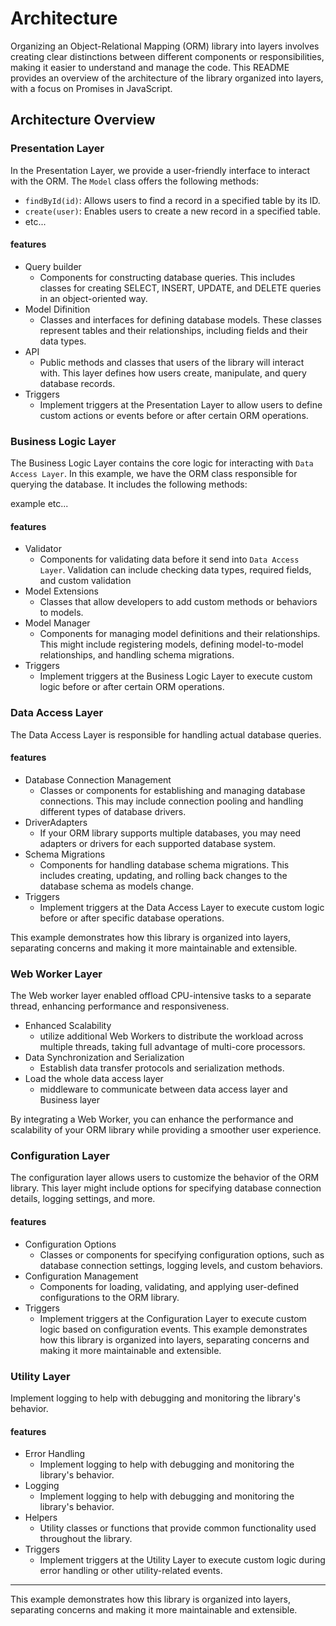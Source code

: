 # Architecture

Organizing an Object-Relational Mapping (ORM) library into layers involves creating clear distinctions between different components or responsibilities, making it easier to understand and manage the code. This README provides an overview of the architecture of the library organized into layers, with a focus on Promises in JavaScript.

## Architecture Overview

### Presentation Layer

In the Presentation Layer, we provide a user-friendly interface to interact with the ORM. The `Model` class offers the following methods:

- `findById(id)`: Allows users to find a record in a specified table by its ID.
- `create(user)`: Enables users to create a new record in a specified table.
- etc...

#### features
- Query builder
  - Components for constructing database queries. This includes classes for creating SELECT, INSERT, UPDATE, and DELETE queries in an object-oriented way.
- Model Difinition
  - Classes and interfaces for defining database models. These classes represent tables and their relationships, including fields and their data types.
- API
  - Public methods and classes that users of the library will interact with. This layer defines how users create, manipulate, and query database records.
- Triggers
  - Implement triggers at the Presentation Layer to allow users to define custom actions or events before or after certain ORM operations.


### Business Logic Layer
The Business Logic Layer contains the core logic for interacting with  `Data Access Layer`. In this example, we have the ORM class responsible for querying the database. It includes the following methods:


  example etc...

#### features
- Validator
  - Components for validating data before it send into `Data Access Layer`. Validation can include checking data types, required fields, and custom validation
- Model Extensions
  - Classes that allow developers to add custom methods or behaviors to models.
- Model Manager
  - Components for managing model definitions and their relationships. This might include registering models, defining model-to-model relationships, and handling schema migrations.
- Triggers
  - Implement triggers at the Business Logic Layer to execute custom logic before or after certain ORM operations.

### Data Access Layer
The Data Access Layer is responsible for handling actual database queries.

#### features

 - Database Connection Management
   - Classes or components for establishing and managing database connections. This may include connection pooling and handling different types of database drivers.
 - DriverAdapters
   - If your ORM library supports multiple databases, you may need adapters or drivers for each supported database system.
 - Schema Migrations
   - Components for handling database schema migrations. This includes creating, updating, and rolling back changes to the database schema as models change.
 - Triggers
   - Implement triggers at the Data Access Layer to execute custom logic before or after specific database operations.

This example demonstrates how this library is organized into layers, separating concerns and making it more maintainable and extensible.


### Web Worker Layer
The Web worker layer enabled offload CPU-intensive tasks to a separate thread, enhancing performance and responsiveness.


- Enhanced Scalability
  - utilize additional Web Workers to distribute the workload across multiple threads, taking full advantage of multi-core processors.
- Data Synchronization and Serialization
  -  Establish data transfer protocols and serialization methods.
- Load the whole data access layer
  - middleware to communicate between data access layer and Business layer


By integrating a Web Worker, you can enhance the performance and scalability of your ORM library while providing a smoother user experience.


### Configuration Layer
The configuration layer allows users to customize the behavior of the ORM library. This layer might include options for specifying database connection details, logging settings, and more.
#### features
 - Configuration Options
   - Classes or components for specifying configuration options, such as database connection settings, logging levels, and custom behaviors.
 - Configuration Management
   - Components for loading, validating, and applying user-defined configurations to the ORM library.
 - Triggers
   - Implement triggers at the Configuration Layer to execute custom logic based on configuration events.
This example demonstrates how this library is organized into layers, separating concerns and making it more maintainable and extensible.



### Utility Layer
Implement logging to help with debugging and monitoring the library's behavior.
#### features
 - Error Handling
   - Implement logging to help with debugging and monitoring the library's behavior.
 - Logging
   - Implement logging to help with debugging and monitoring the library's behavior.
 - Helpers
   - Utility classes or functions that provide common functionality used throughout the library.
 - Triggers
   - Implement triggers at the Utility Layer to execute custom logic during error handling or other utility-related events.
___________________________________________
This example demonstrates how this library is organized into layers, separating concerns and making it more maintainable and extensible.
